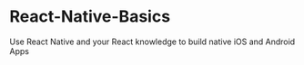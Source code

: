 # React-Native-Basics
Use React Native and your React knowledge to build native iOS and Android Apps
